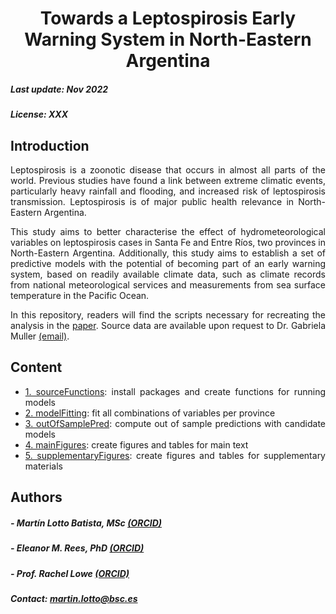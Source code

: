 <div align="center">

# Towards a Leptospirosis Early Warning System in North-Eastern Argentina

<div align="justify">

##### *Last update: Nov 2022*
##### *License: XXX*

## Introduction

Leptospirosis is a zoonotic disease that occurs in almost all parts of the world. Previous studies have found a link between extreme climatic events, particularly heavy rainfall and flooding, and increased risk of leptospirosis transmission. Leptospirosis is of major public health relevance in North-Eastern Argentina. 

This study aims to better characterise the effect of hydrometeorological variables on leptospirosis cases in Santa Fe and Entre Ríos, two provinces in North-Eastern Argentina. Additionally, this study aims to establish a set of predictive models with the potential of becoming part of an early warning system, based on readily available climate data, such as climate records from national meteorological services and measurements from sea surface temperature in the Pacific Ocean.

In this repository, readers will find the scripts necessary for recreating the analysis in the [paper](link). Source data are available upon request to Dr. Gabriela Muller [(email)](email). 
## Content

* [1. sourceFunctions](1_sourceFunctions.R): install packages and create functions for running models
* [2. modelFitting](2_modelFitting.R): fit all combinations of variables per province
* [3. outOfSamplePred](3_outOfSamplePred.R): compute out of sample predictions with candidate models
* [4. mainFigures](4_mainFigures.R): create figures and tables for main text
* [5. supplementaryFigures](5_supplementaryFigures.R): create figures and tables for supplementary materials
    
## Authors
##### - Martín Lotto Batista, MSc [(ORCID)](https://orcid.org/0000-0002-9437-5270)
##### - Eleanor M. Rees, PhD [(ORCID)](https://orcid.org/0000-0002-4993-2795)
##### - Prof. Rachel Lowe [(ORCID)](https://orcid.org/0000-0003-3939-7343)
##### Contact: martin.lotto@bsc.es
